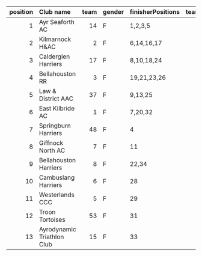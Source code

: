 |   position | Club name                  |   team | gender   | finisherPositions   |   teamPoints |   penaltyPoints |   totalPoints |   totalFinishers | Website                                    |
|-----------:|:---------------------------|-------:|:---------|:--------------------|-------------:|----------------:|--------------:|-----------------:|:-------------------------------------------|
|          1 | Ayr Seaforth AC            |     14 | F        | 1,2,3,5             |           11 |               0 |            11 |                7 | https://www.ayrseaforth.co.uk/             |
|          2 | Kilmarnock H&AC            |      2 | F        | 6,14,16,17          |           53 |               0 |            53 |                4 | http://www.kilmarnockharriers.com/         |
|          3 | Calderglen Harriers        |     17 | F        | 8,10,18,24          |           60 |               0 |            60 |                4 | nan                                        |
|          4 | Bellahouston RR            |      3 | F        | 19,21,23,26         |           89 |               0 |            89 |                5 | https://www.bellahoustonroadrunners.co.uk/ |
|          5 | Law & District AAC         |     37 | F        | 9,13,25             |           47 |              44 |            91 |                3 | http://www.lawaac.co.uk/                   |
|          6 | East Kilbride AC           |      1 | F        | 7,20,32             |           59 |              44 |           103 |                3 | http://www.ekac.org.uk/                    |
|          7 | Springburn Harriers        |     48 | F        | 4                   |            4 |             132 |           136 |                1 | https://www.springburnharriers.co.uk/      |
|          8 | Giffnock North AC          |      7 | F        | 11                  |           11 |             132 |           143 |                1 | https://www.giffnocknorth.co.uk/           |
|          9 | Bellahouston Harriers      |      8 | F        | 22,34               |           56 |              88 |           144 |                2 | http://www.bellahoustonharriers.co.uk/     |
|         10 | Cambuslang Harriers        |      6 | F        | 28                  |           28 |             132 |           160 |                1 | https://cambuslangharriers.org/            |
|         11 | Westerlands CCC            |      5 | F        | 29                  |           29 |             132 |           161 |                1 | https://westerlandsccc.co.uk/              |
|         12 | Troon Tortoises            |     53 | F        | 31                  |           31 |             132 |           163 |                1 | https://www.ayrseaforth.co.uk/             |
|         13 | Ayrodynamic Triathlon Club |     15 | F        | 33                  |           33 |             132 |           165 |                1 | nan                                        |